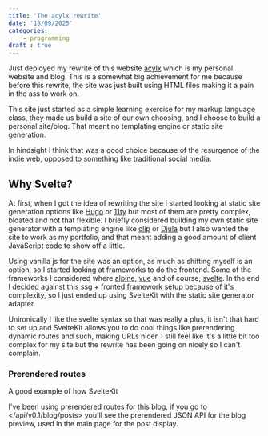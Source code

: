 ```yaml
---
title: 'The acylx rewrite'
date: '18/09/2025'
categories:
	- programming
draft : true
---
```


Just deployed my rewrite of this website [acylx](https://github.com/ivvil/acylx) which is my personal website and blog. This is a somewhat big achievement for me because before this rewrite, the site was just built using HTML files making it a pain in the ass to work on.

This site just started as a simple learning exercise for my markup language class, they made us build a site of our own choosing, and I choose to build a personal site/blog. That meant no templating engine or static site generation.

In hindsight I think that was a good choice because of the resurgence of the indie web, opposed to something like traditional social media.

## Why Svelte?

At first, when I got the idea of rewriting the site I started looking at static site generation options like [Hugo](https://gohugo.io/) or [11ty](https://www.11ty.dev/)
but most of them are pretty complex, bloated and not that flexible. I briefly considered building my own static site generator with a templating engine like [clip](https://shinmera.github.io/clip) or [Djula](https://github.com/mmontone/djula) but I also wanted the site to work as my portfolio, and that meant adding a good amount of client JavaScript code to show off a little. 

Using vanilla js for the site was an option, as much as shitting myself is an option, so I started looking at frameworks to do the frontend. Some of the frameworks I considered where [alpine](https://alpinejs.dev/), [vue](https://vuejs.org/) and of course, [svelte](https://svelte.dev/). In the end I decided against this ssg + fronted framework setup because of it's complexity, so I just ended up using SvelteKit with the static site generator adapter.

Unironically I like the svelte syntax so that was really a plus, it isn't that hard to set up and SvelteKit allows you to do cool things like prerendering dynamic routes and such, making URLs nicer. I still feel like it's a little bit too complex for my site but the rewrite has been going on nicely so I can't complain.

### Prerendered routes

A good example of how SvelteKit 

I've been using prerendered routes for this blog, if you go to </api/v0.1/blog/posts> you'll see the prerendered JSON API for the blog preview, used in the main page for the post display.

